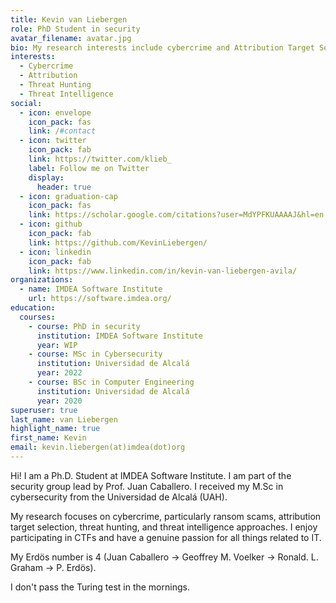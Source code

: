 ```yaml
---
title: Kevin van Liebergen
role: PhD Student in security
avatar_filename: avatar.jpg
bio: My research interests include cybercrime and Attribution Target Selection.
interests:
  - Cybercrime
  - Attribution
  - Threat Hunting
  - Threat Intelligence
social:
  - icon: envelope
    icon_pack: fas
    link: /#contact
  - icon: twitter
    icon_pack: fab
    link: https://twitter.com/klieb_
    label: Follow me on Twitter
    display:
      header: true
  - icon: graduation-cap
    icon_pack: fas
    link: https://scholar.google.com/citations?user=MdYPFKUAAAAJ&hl=en
  - icon: github
    icon_pack: fab
    link: https://github.com/KevinLiebergen/
  - icon: linkedin
    icon_pack: fab
    link: https://www.linkedin.com/in/kevin-van-liebergen-avila/
organizations:
  - name: IMDEA Software Institute
    url: https://software.imdea.org/
education:
  courses:
    - course: PhD in security
      institution: IMDEA Software Institute
      year: WIP
    - course: MSc in Cybersecurity
      institution: Universidad de Alcalá
      year: 2022
    - course: BSc in Computer Engineering
      institution: Universidad de Alcalá
      year: 2020
superuser: true
last_name: van Liebergen
highlight_name: true
first_name: Kevin
email: kevin.liebergen(at)imdea(dot)org
---
```

Hi! I am a Ph.D. Student at IMDEA Software Institute. I am part of the security group lead by Prof. Juan Caballero. I received my M.Sc in cybersecurity from the Universidad de Alcalá (UAH). 

My research focuses on cybercrime, particularly ransom scams, attribution target selection, threat hunting, and threat intelligence approaches. I enjoy participating in CTFs and have a genuine passion for all things related to IT.

My Erdös number is 4 (Juan Caballero -> Geoffrey M. Voelker -> Ronald. L. Graham -> P. Erdös).

I don't pass the Turing test in the mornings.
